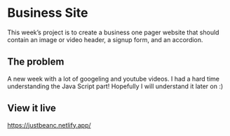 # Business Site

This week’s project is to create a business one pager website that should contain an image or video header, a signup form, and an accordion.

## The problem
A new week with a lot of googeling and youtube videos. I had a hard time understanding the Java Script part! Hopefully I will understand it later on :) 

## View it live
https://justbeanc.netlify.app/
